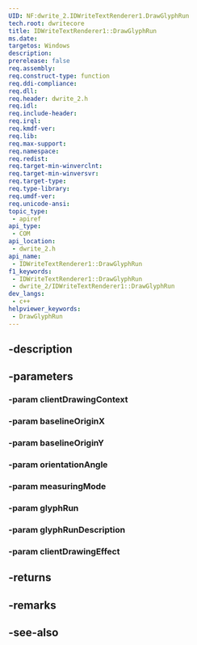 ```yaml
---
UID: NF:dwrite_2.IDWriteTextRenderer1.DrawGlyphRun
tech.root: dwritecore
title: IDWriteTextRenderer1::DrawGlyphRun
ms.date: 
targetos: Windows
description: 
prerelease: false
req.assembly: 
req.construct-type: function
req.ddi-compliance: 
req.dll: 
req.header: dwrite_2.h
req.idl: 
req.include-header: 
req.irql: 
req.kmdf-ver: 
req.lib: 
req.max-support: 
req.namespace: 
req.redist: 
req.target-min-winverclnt: 
req.target-min-winversvr: 
req.target-type: 
req.type-library: 
req.umdf-ver: 
req.unicode-ansi: 
topic_type:
 - apiref
api_type:
 - COM
api_location:
 - dwrite_2.h
api_name:
 - IDWriteTextRenderer1::DrawGlyphRun
f1_keywords:
 - IDWriteTextRenderer1::DrawGlyphRun
 - dwrite_2/IDWriteTextRenderer1::DrawGlyphRun
dev_langs:
 - c++
helpviewer_keywords:
 - DrawGlyphRun
---
```


## -description

## -parameters

### -param clientDrawingContext

### -param baselineOriginX

### -param baselineOriginY

### -param orientationAngle

### -param measuringMode

### -param glyphRun

### -param glyphRunDescription

### -param clientDrawingEffect

## -returns

## -remarks

## -see-also

